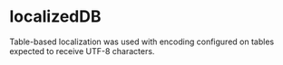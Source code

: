 ﻿# localizedDB

Table-based localization was used with encoding configured on tables expected to receive UTF-8 characters.
